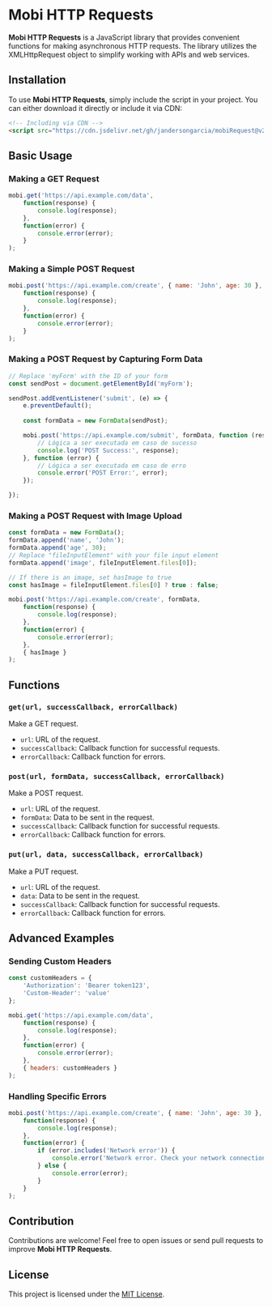 # Mobi HTTP Requests

**Mobi HTTP Requests** is a JavaScript library that provides convenient functions for making asynchronous HTTP requests. The library utilizes the XMLHttpRequest object to simplify working with APIs and web services.

## Installation

To use **Mobi HTTP Requests**, simply include the script in your project. You can either download it directly or include it via CDN:

```html
<!-- Including via CDN -->
<script src="https://cdn.jsdelivr.net/gh/jandersongarcia/mobiRequest@v2.0.0/mobi.request.min.js"></script>
```

## Basic Usage

### Making a GET Request

```javascript
mobi.get('https://api.example.com/data',
    function(response) {
        console.log(response);
    },
    function(error) {
        console.error(error);
    }
);
```

### Making a Simple POST Request

```javascript
mobi.post('https://api.example.com/create', { name: 'John', age: 30 },
    function(response) {
        console.log(response);
    },
    function(error) {
        console.error(error);
    }
);
```

### Making a POST Request by Capturing Form Data

```javascript
// Replace 'myForm' with the ID of your form
const sendPost = document.getElementById('myForm');

sendPost.addEventListener('submit', (e) => {
    e.preventDefault();
    
    const formData = new FormData(sendPost);

    mobi.post('https://api.example.com/submit', formData, function (response) {
        // Lógica a ser executada em caso de sucesso
        console.log('POST Success:', response);
    }, function (error) {
        // Lógica a ser executada em caso de erro
        console.error('POST Error:', error);
    });

});
```

### Making a POST Request with Image Upload

```javascript
const formData = new FormData();
formData.append('name', 'John');
formData.append('age', 30);
// Replace "fileInputElement" with your file input element
formData.append('image', fileInputElement.files[0]);

// If there is an image, set hasImage to true
const hasImage = fileInputElement.files[0] ? true : false;

mobi.post('https://api.example.com/create', formData, 
    function(response) {
        console.log(response);
    },
    function(error) {
        console.error(error);
    },
    { hasImage }
);
```

## Functions

### `get(url, successCallback, errorCallback)`

Make a GET request.

- `url`: URL of the request.
- `successCallback`: Callback function for successful requests.
- `errorCallback`: Callback function for errors.

### `post(url, formData, successCallback, errorCallback)`

Make a POST request.

- `url`: URL of the request.
- `formData`: Data to be sent in the request.
- `successCallback`: Callback function for successful requests.
- `errorCallback`: Callback function for errors.

### `put(url, data, successCallback, errorCallback)`

Make a PUT request.

- `url`: URL of the request.
- `data`: Data to be sent in the request.
- `successCallback`: Callback function for successful requests.
- `errorCallback`: Callback function for errors.

## Advanced Examples

### Sending Custom Headers

```javascript
const customHeaders = {
    'Authorization': 'Bearer token123',
    'Custom-Header': 'value'
};

mobi.get('https://api.example.com/data', 
    function(response) {
        console.log(response);
    },
    function(error) {
        console.error(error);
    },
    { headers: customHeaders }
);
```

### Handling Specific Errors

```javascript
mobi.post('https://api.example.com/create', { name: 'John', age: 30 },
    function(response) {
        console.log(response);
    },
    function(error) {
        if (error.includes('Network error')) {
            console.error('Network error. Check your network connection.');
        } else {
            console.error(error);
        }
    }
);
```

## Contribution

Contributions are welcome! Feel free to open issues or send pull requests to improve **Mobi HTTP Requests**.

## License

This project is licensed under the [MIT License](LICENSE).